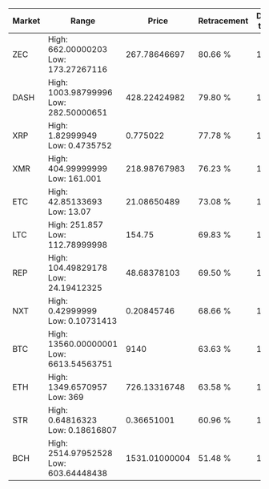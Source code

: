 | Market | Range | Price| Retracement | Doubles to 50% |
| --- | --- | --- | --- | --- |
| ZEC | High: 662.00000203<br />Low: 173.27267116 | 267.78646697 | 80.66 % | 1.56 |
| DASH | High: 1003.98799996<br />Low: 282.50000651 | 428.22424982 | 79.80 % | 1.50 |
| XRP | High: 1.82999949<br />Low: 0.4735752 | 0.775022 | 77.78 % | 1.49 |
| XMR | High: 404.99999999<br />Low: 161.001 | 218.98767983 | 76.23 % | 1.29 |
| ETC | High: 42.85133693<br />Low: 13.07 | 21.08650489 | 73.08 % | 1.33 |
| LTC | High: 251.857<br />Low: 112.78999998 | 154.75 | 69.83 % | 1.18 |
| REP | High: 104.49829178<br />Low: 24.19412325 | 48.68378103 | 69.50 % | 1.32 |
| NXT | High: 0.42999999<br />Low: 0.10731413 | 0.20845746 | 68.66 % | 1.29 |
| BTC | High: 13560.00000001<br />Low: 6613.54563751 | 9140 | 63.63 % | 1.10 |
| ETH | High: 1349.6570957<br />Low: 369 | 726.13316748 | 63.58 % | 1.18 |
| STR | High: 0.64816323<br />Low: 0.18616807 | 0.36651001 | 60.96 % | 1.14 |
| BCH | High: 2514.97952528<br />Low: 603.64448438 | 1531.01000004 | 51.48 % | 1.02 |
